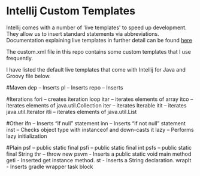 # Intellij Custom Templates

Intellij comes with a number of 'live templates' to speed up development. They allow us to insert standard statements via abbreviations. Documentation explaining live templates in further detail can be found [here](https://www.jetbrains.com/help/idea/2017.1/live-templates.html)

The custom.xml file in this repo contains some custom templates that I use frequently.

I have listed the default live templates that come with Intellij for Java and Groovy file below.

#Maven
dep – Inserts <dependency/>
pl – Inserts <plugin/>
repo – Inserts <repo/>

#Iterations
fori – creates iteration loop
itar – iterates elements of array
itco – iterates elements of java.util.Collection
iter – iterates Iterable
itit – iterates java.util.Iterator
itli – iterates elements of java.util.List

#Other
ifn – Inserts “if null” statement
inn – Inserts “if not null” statement
inst – Checks object type with instanceof and down-casts it
lazy – Performs lazy initialization

#Plain
psf – public static final
psfi – public static final int
psfs – public static final String
thr – throw new
psvm - Inserts a public static void main method
geti - Inserted get instance method.
st - Inserts a String declaration.
wrapIt - Inserts gradle wrapper task block
